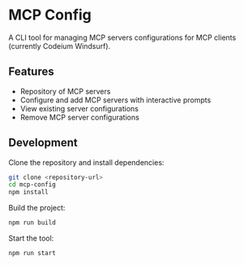 # MCP Config

A CLI tool for managing MCP servers configurations for MCP clients (currently Codeium Windsurf).

## Features

- Repository of MCP servers
- Configure and add MCP servers with interactive prompts
- View existing server configurations
- Remove MCP server configurations

## Development

Clone the repository and install dependencies:

```bash
git clone <repository-url>
cd mcp-config
npm install
```

Build the project:

```bash
npm run build
```

Start the tool:

```bash
npm run start
```
